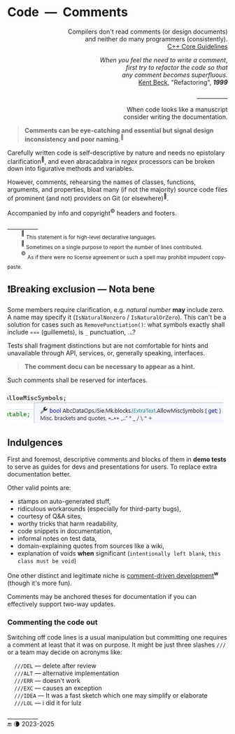 # Code&nbsp;&nbsp;&mdash;&nbsp;&nbsp;Comments

<p align="right">Compilers don't read comments (or design documents) <br/>and neither do many programmers (consistently).<br />
<a href="https://github.com/isocpp/CppCoreGuidelines/blob/master/CppCoreGuidelines.md#p1-express-ideas-directly-in-code">C++ Core Guidelines</a></p>

<p dir="rtl">,<i>When you feel the need to write a comment<br />first try to refactor the code so that<br />.any comment becomes superfluous</i><br />
 <a href="../../../pencraft/README+/quotes/README+/contributors/README.md#Kent-Beck">Kent Beck</a>, "Refactoring", <b><i>1999</i></b></p>
<p align="right">___________</p>
<p align="right">When code looks like a manuscript<br /> consider writing the documentation.</p>

> **Comments can be eye-catching and essential but signal design inconsistency and poor naming.**<sup>🙋</sup>

Carefully written code is self-descriptive by nature and needs no epistolary clarification<sup>🙋</sup>, 
and even abracadabra in _regex_ processors can be broken down into figurative methods and variables. 

However, comments, rehearsing the names of classes, functions, arguments, and properties, bloat many (if not the majority) source code files of prominent (and not) providers on Git (or elsewhere)<sup>📄</sup>.

Accompanied by info and copyright<sup>©️</sup> headers and footers. 

\___________\
&nbsp;&nbsp;&nbsp;&nbsp;&nbsp;&nbsp;&nbsp;&nbsp;<sup>🙋</sup>&nbsp;<sub>This statement is for high-level declarative languages.</sub>\
&nbsp;&nbsp;&nbsp;&nbsp;&nbsp;&nbsp;&nbsp;&nbsp;<sup>📄</sup>&nbsp;<sub>Sometimes on a single purpose to report the number of lines contributed.</sub>\
&nbsp;&nbsp;&nbsp;&nbsp;&nbsp;&nbsp;&nbsp;&nbsp;<sup>©️</sup>&nbsp;<sub>As if there were no license agreement or such a spell may prohibit impudent copy-paste.</sub>

## ❗Breaking exclusion &mdash; Nota bene

Some members require clarification, e.g. _natural number_ **may** include zero. A name may specify it (`IsNaturalNonzero` / `IsNaturalOrZero`). 
This can't be a solution for cases such as `RemovePunctiation()`: what symbols exactly shall include `«»»` (guillemets), is `_` punctuation, ...?

Tests shall fragment distinctions but are not comfortable for hints and unavailable through API, services, or, generally speaking, interfaces.

> **The comment docu can be necessary to appear as a hint.**

Such comments shall be reserved for interfaces.

<picture><img alt="&nbsp;Tip for MiscSymbols listing these symbols" src="../../../_rsc/_img/snap/screen/VisualStudio/Tip-MiscSymbols.jpg" /></picture>

## Indulgences

First and foremost, descriptive comments and blocks of them in **demo tests** to serve as guides for devs and presentations for users. 
To replace extra documentation better.

Other valid points are:
 
+ stamps on auto-generated stuff,
+ ridiculous workarounds (especially for third-party bugs),
+ courtesy of Q&A sites,
+ worthy tricks that harm readability,
+ code snippets in documentation,
+ informal notes on test data,
+ domain-explaining quotes from sources like a wiki,
+ explanation of voids **when** significant (`intentionally left blank`, `this class must be void`)
 
One other distinct and legitimate niche is [comment-driven development](https://en.wikipedia.org/wiki/Comment_programming)<sup><b>w</b></sup> (though it's more fun).

Comments may be anchored theses for documentation if you can effectively support two-way updates.

### Commenting the code out

Switching off code lines is a usual manipulation but committing one requires a comment at least that it was on purpose. It might be just three slashes `///` or a team may decide on acronyms like:

&nbsp;&nbsp;&nbsp;&nbsp;`///DEL` — delete after review\
&nbsp;&nbsp;&nbsp;&nbsp;`///ALT` — alternative implementation \
&nbsp;&nbsp;&nbsp;&nbsp;`///ERR` — doesn't work\
&nbsp;&nbsp;&nbsp;&nbsp;`///EXC` — causes an exception\
&nbsp;&nbsp;&nbsp;&nbsp;`///IDEA` — It was a fast sketch which one may simplify or elaborate\
&nbsp;&nbsp;&nbsp;&nbsp;`///LOL` — i did it for lulz

\___________\
 🔚 🌘 2023-2025

